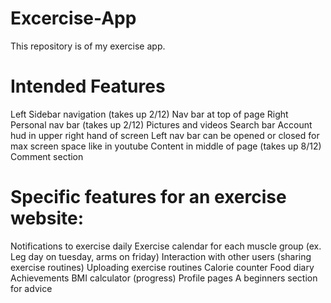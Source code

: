 # Excercise-App
This repository is of my exercise app.
# Intended Features
Left Sidebar navigation (takes up 2/12)
Nav bar at top of page
Right Personal nav bar (takes up 2/12)
Pictures and videos
Search bar
Account hud in upper right hand of screen
Left nav bar can be opened or closed for max screen space like in youtube
Content in middle of page (takes up 8/12)
Comment section 

# Specific features for an exercise website:
Notifications to exercise daily
Exercise calendar for each muscle group (ex. Leg day on tuesday, arms on friday)
Interaction with other users (sharing exercise routines) 
Uploading exercise routines
Calorie counter
Food diary
Achievements
BMI calculator (progress)
Profile pages 
A beginners section for advice
